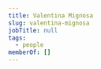 ```yaml
---
title: Valentina Mignosa
slug: valentina-mignosa
jobTitle: null
tags:
  - people
memberOf: []
---
```

